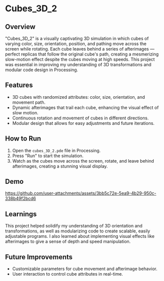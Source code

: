 # Cubes_3D_2

## Overview
"Cubes_3D_2" is a visually captivating 3D simulation in which cubes of varying color, size, orientation, position, and pathing move across the screen while rotating. Each cube leaves behind a series of afterimages — perfect replicas that follow the original cube's path, creating a mesmerizing slow-motion effect despite the cubes moving at high speeds. This project was essential in improving my understanding of 3D transformations and modular code design in Processing.

## Features
- 3D cubes with randomized attributes: color, size, orientation, and movement path.
- Dynamic afterimages that trail each cube, enhancing the visual effect of slow motion.
- Continuous rotation and movement of cubes in different directions.
- Modular design that allows for easy adjustments and future iterations.
  
## How to Run
1. Open the `cubes_3D_2.pde` file in Processing.
2. Press "Run" to start the simulation.
3. Watch as the cubes move across the screen, rotate, and leave behind afterimages, creating a stunning visual display.

## Demo
https://github.com/user-attachments/assets/3bb5c72e-5ea9-4b29-950c-338b49f2bcd6



## Learnings
This project helped solidify my understanding of 3D orientation and transformations, as well as modularizing code to create scalable, easily adjustable programs. I also learned about implementing visual effects like afterimages to give a sense of depth and speed manipulation.

## Future Improvements
- Customizable parameters for cube movement and afterimage behavior.
- User interaction to control cube attributes in real-time.
